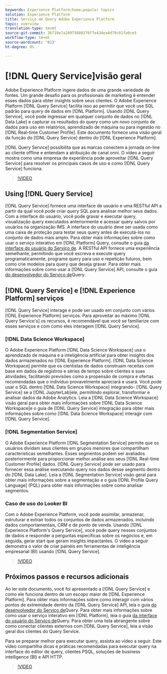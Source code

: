 ```yaml
---
keywords: Experience Platform;home;popular topics
solution: Experience Platform
title: Serviço de Query Adobe Experience Platform
topic: overview
translation-type: tm+mt
source-git-commit: 3b710e7a20975880376f7e434ea4d79c01fa0ce5
workflow-type: tm+mt
source-wordcount: '613'
ht-degree: 0%

---
```



# [!DNL Query Service]visão geral

Adobe Experience Platform ingere dados de uma grande variedade de fontes. Um grande desafio para os profissionais de marketing é entender esses dados para obter insights sobre seus clientes. O Adobe Experience Platform [!DNL Query Service] facilita isso ao permitir que você use SQL padrão para query de dados em [!DNL Platform]. Usando [!DNL Query Service], você pode ingressar em qualquer conjunto de dados no [!DNL Data Lake] e capturar os resultados do query como um novo conjunto de dados para uso em relatórios, aprendizado de máquina ou para ingestão no [!DNL Real-time Customer Profile]. Este documento fornece uma visão geral da função do [!DNL Query Service] dentro do [!DNL Experience Platform].

[!DNL Query Service] possibilita que as marcas conectem a jornada on-line ao cliente offline e entendam a atribuição de canal onni. O vídeo a seguir mostra como uma empresa de experiência pode aproveitar [!DNL Query Service] para resolver os principais casos de uso e como [!DNL Query Service] funciona.

>[!VIDEO](https://video.tv.adobe.com/v/29795?quality=12&learn=on)

## Using [!DNL Query Service]

[!DNL Query Service] fornece uma interface de usuário e uma RESTful API a partir da qual você pode criar query SQL para analisar melhor seus dados. Com a interface do usuário, você pode gravar e executar query, visualização query executados anteriormente e acessar query salvos por usuários na organização IMS. A interface do usuário deve ser usada como uma caixa de proteção para testar seus query antes de executá-los no conjunto de dados mais amplo. Para obter mais informações sobre como usar o serviço interativo em [!DNL Platform] Query, consulte o guia [da interface do usuário do Serviço de](ui/overview.md). A RESTful API fornece uma experiência semelhante, permitindo que você escreva e execute query programaticamente, programe query para uso e repetição futuros, bem como crie modelos para query que deseja gravar. Para obter mais informações sobre como usar a [!DNL Query Service] API, consulte o guia [do desenvolvedor do Serviço de](api/getting-started.md)Query.

## [!DNL Query Service] e [!DNL Experience Platform] serviços

[!DNL Query Service] interage e pode ser usado em conjunto com vários [!DNL Experience Platform] serviços. Para aproveitar ao máximo [!DNL Query Service's] os recursos, é recomendável que você se familiarize com esses serviços e com como eles interagem [!DNL Query Service].

### [!DNL Data Science Workspace]

O Adobe Experience Platform [!DNL Data Science Workspace] usa o aprendizado de máquina e a inteligência artificial para obter insights dos dados armazenados no [!DNL Experience Platform]. [!DNL Data Science Workspace] permite que os cientistas de dados construam receitas com base em dados de registros e séries de tempo sobre clientes e suas atividades, facilitando previsões como a propensão de compra e ofertas recomendadas que o indivíduo provavelmente apreciará e usará. Você pode usar o SQL dentro [!DNL Data Science Workspace] integrando- [!DNL Query Service] se a [!DNL JupyterLab]ele, permitindo explorar, transformar e analisar dados da Adobe Analytics. Leia a [!DNL Data Science Workspace] visão geral para obter mais informações sobre [!DNL Data Science Workspace]e o guia de [!DNL Query Service] integração para obter mais informações sobre como [!DNL Data Science Workspace] interagir com [!DNL Query Service].

### [!DNL Segmentation Service]

O Adobe Experience Platform [!DNL Segmentation Service] permite que os usuários dividam seus clientes em grupos menores que compartilham características semelhantes. Esses segmentos podem ser avaliados posteriormente para proporcionar melhor análise aos seus [!DNL Real-time Customer Profile] dados. [!DNL Query Service] pode ser usado para fornecer essa análise executando query nos dados desse segmento dentro do [!DNL Data Lake]. Leia a [!DNL Segmentation Service] visão geral para obter mais informações sobre a segmentação e o guia [!DNL Profile Query Language] (PQL) para obter mais informações sobre como analisar segmentos.

### Caso de uso do Looker BI

Com o Adobe Experience Platform, você pode assimilar, armazenar, estruturar e extrair todos os conjuntos de dados armazenados. incluindo dados comportamentais, CRM e de ponto de venda. Usando [!DNL Experience Platform's Query Service], você pode query nesses conjuntos de dados e responder a perguntas específicas sobre os negócios e, em seguida, gerar start que geram insights impactantes. O vídeo a seguir demonstra o valor de criar painéis em ferramentas de inteligência empresarial (BI) usando [!DNL Query Service].

>[!VIDEO](https://video.tv.adobe.com/v/28981?quality=12&learn=on)

## Próximos passos e recursos adicionais

Ao ler este documento, você foi apresentado a [!DNL Query Service] e como ele funciona dentro de um escopo maior de [!DNL Experience Platform]. Para obter mais informações sobre como interagir com vários pontos de extremidade dentro da [!DNL Query Service] API, leia o guia [do desenvolvedor do Serviço de](api/getting-started.md)Query. Para obter mais informações sobre como usar o serviço interativo em [!DNL Platform], leia o guia [da interface do usuário do Serviço de](ui/overview.md)Query. Para obter uma lista abrangente sobre como conectar clientes externos com [!DNL Query Service], leia a visão geral [](clients/overview.md)dos clientes do Query Service.

Para se preparar melhor para executar query, assista ao vídeo a seguir. Este vídeo compartilha dicas e práticas recomendadas para executar query na interface do editor de query, clientes PSQL, soluções de business intelligence (BI) e API HTTP.

>[!VIDEO](https://video.tv.adobe.com/v/29811?quality=12&learn=on)
